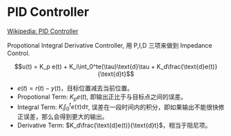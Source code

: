 # PID Controller
[Wikipedia: PID Controller](https://en.wikipedia.org/wiki/PID_controller)

Propotional Integral Derivative Controller, 用 P,I,D 三项来做到 Impedance Control.

$$u(t) = K_p e(t) + K_i\int_0^te(\tau)\text{d}\tau + K_d\frac{\text{d}e(t)}{\text{d}t}$$

- $e(t)=r(t)-y(t)$，目标位置减去当前位置。
- Propotional Term: $K_pe(t)$, 即输出正比于与目标点之间的误差。
- Integral Term: $K_i\int_0^te(\tau)\text{d}\tau$, 误差在一段时间内的积分，即如果输出不能很快修正误差，那么会得到更大的输出。
- Derivative Term: $K_d\frac{\text{d}e(t)}{\text{d}t}$，相当于阻尼项。